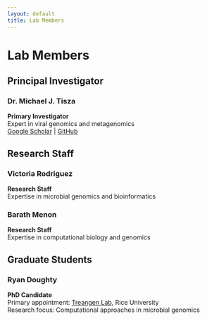 ```yaml
---
layout: default
title: Lab Members
---
```


# Lab Members

## Principal Investigator

### Dr. Michael J. Tisza
**Primary Investigator**  
Expert in viral genomics and metagenomics  
[Google Scholar](https://scholar.google.com/citations?user=1DikfoxX7f0UH8) | [GitHub](https://github.com/mtisza1)

## Research Staff

### Victoria Rodriguez
**Research Staff**  
Expertise in microbial genomics and bioinformatics

### Barath Menon
**Research Staff**  
Expertise in computational biology and genomics

## Graduate Students

### Ryan Doughty
**PhD Candidate**  
Primary appointment: [Treangen Lab](https://www.treangenlab.com/), Rice University  
Research focus: Computational approaches in microbial genomics
